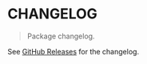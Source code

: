 # CHANGELOG

> Package changelog.

See [GitHub Releases](https://github.com/stdlib-js/stats-base-dists-signrank-pdf/releases) for the changelog.